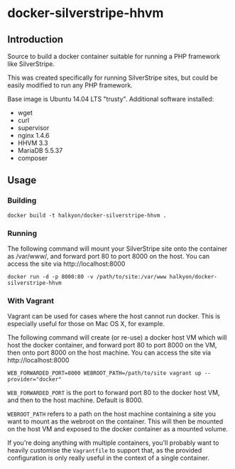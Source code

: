 # docker-silverstripe-hhvm

## Introduction

Source to build a docker container suitable for running a PHP framework like SilverStripe.

This was created specifically for running SilverStripe sites, but could be easily modified to run any PHP framework.

Base image is Ubuntu 14.04 LTS "trusty". Additional software installed:

 * wget
 * curl
 * supervisor
 * nginx 1.4.6
 * HHVM 3.3
 * MariaDB 5.5.37
 * composer

## Usage

### Building

	docker build -t halkyon/docker-silverstripe-hhvm .

### Running

The following command will mount your SilverStripe site onto the container as /var/www/, and forward port 80
to port 8000 on the host. You can access the site via http://localhost:8000

	docker run -d -p 8000:80 -v /path/to/site:/var/www halkyon/docker-silverstripe-hhvm

### With Vagrant

Vagrant can be used for cases where the host cannot run docker. This is especially useful for those on Mac OS X,
for example.

The following command will create (or re-use) a docker host VM which will host the docker container, and forward
port 80 to port 8000 on the VM, then onto port 8000 on the host machine. You can access the site via http://localhost:8000

	WEB_FORWARDED_PORT=8000 WEBROOT_PATH=/path/to/site vagrant up --provider="docker"

`WEB_FORWARDED_PORT` is the port to forward port 80 to the docker host VM, and then to the host machine. Default is 8000.

`WEBROOT_PATH` refers to a path on the host machine containing a site you want to mount as the webroot on the container.
This will then be mounted on the host VM and exposed to the docker container as a mounted volume.

If you're doing anything with multiple containers, you'll probably want to heavily customise the `Vagrantfile` to
support that, as the provided configuration is only really useful in the context of a single container.

